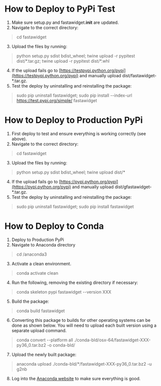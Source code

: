 # How to Deploy to PyPi Test

1. Make sure setup.py and fastawidget.__init__ are updated.
2. Navigate to the correct directory:
> cd fastawidget
3. Upload the files by running:
> python setup.py sdist bdist_wheel; twine upload -r pypitest dist/\*.tar.gz; twine upload -r pypitest dist/\*.whl
4. If the upload fails go to [https://testpypi.python.org/pypi](https://testpypi.python.org/pypi) and manually upload dist/fastawidget-*.tar.gz.
5. Test the deploy by uninstalling and reinstalling the package: 
> sudo pip uninstall fastawidget;
> sudo pip install --index-url https://test.pypi.org/simple/ fastawidget

# How to Deploy to Production PyPi

1. First deploy to test and ensure everything is working correctly (see above).
2. Navigate to the correct directory:
> cd fastawidget
3. Upload the files by running:
> python setup.py sdist bdist_wheel; twine upload dist/\*
4. If the upload fails go to [https://pypi.python.org/pypi](https://pypi.python.org/pypi) and manually upload dist/gfastawidget-*.tar.gz.
5. Test the deploy by uninstalling and reinstalling the package: 
> sudo pip uninstall fastawidget;
> sudo pip install fastawidget

# How to Deploy to Conda

1. Deploy to Production PyPi
2. Navigate to Anaconda directory
> cd /anaconda3
3. Activate a clean environment.
> conda activate clean
4. Run the following, removing the existing directory if necessary:
> conda skeleton pypi fastawidget --version XXX
5. Build the package:
> conda build fastawidget
6. Converting this package to builds for other operating systems can be done as shown below. You will need to upload each
built version using a separate upload command.
> conda convert --platform all ./conda-bld/osx-64/fastawidget-XXX-py36_0.tar.bz2 -o conda-bld/
7. Upload the newly built package:
> anaconda upload ./conda-bld/*/fastawidget-XXX-py36_0.tar.bz2 -u g2nb
8. Log into the [Anaconda website](https://anaconda.org/) to make sure everything is good.
